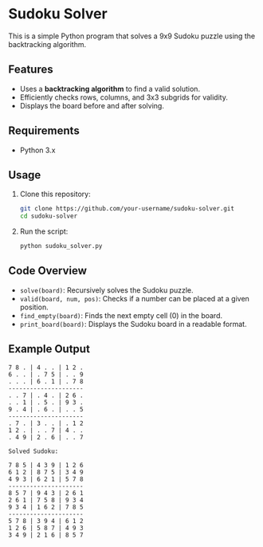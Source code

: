# Sudoku Solver

This is a simple Python program that solves a 9x9 Sudoku puzzle using the backtracking algorithm.

## Features
- Uses a **backtracking algorithm** to find a valid solution.
- Efficiently checks rows, columns, and 3x3 subgrids for validity.
- Displays the board before and after solving.

## Requirements
- Python 3.x

## Usage
1. Clone this repository:
   ```sh
   git clone https://github.com/your-username/sudoku-solver.git
   cd sudoku-solver
   ```
2. Run the script:
   ```sh
   python sudoku_solver.py
   ```

## Code Overview
- `solve(board)`: Recursively solves the Sudoku puzzle.
- `valid(board, num, pos)`: Checks if a number can be placed at a given position.
- `find_empty(board)`: Finds the next empty cell (0) in the board.
- `print_board(board)`: Displays the Sudoku board in a readable format.

## Example Output
```
7 8 . | 4 . . | 1 2 .
6 . . | . 7 5 | . . 9
. . . | 6 . 1 | . 7 8
---------------------
. . 7 | . 4 . | 2 6 .
. . 1 | . 5 . | 9 3 .
9 . 4 | . 6 . | . . 5
---------------------
. 7 . | 3 . . | . 1 2
1 2 . | . . 7 | 4 . .
. 4 9 | 2 . 6 | . . 7

Solved Sudoku:

7 8 5 | 4 3 9 | 1 2 6
6 1 2 | 8 7 5 | 3 4 9
4 9 3 | 6 2 1 | 5 7 8
---------------------
8 5 7 | 9 4 3 | 2 6 1
2 6 1 | 7 5 8 | 9 3 4
9 3 4 | 1 6 2 | 7 8 5
---------------------
5 7 8 | 3 9 4 | 6 1 2
1 2 6 | 5 8 7 | 4 9 3
3 4 9 | 2 1 6 | 8 5 7
```





